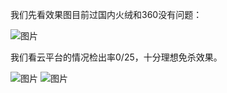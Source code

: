 
我们先看效果图目前过国内火绒和360没有问题：

![图片](https://user-images.githubusercontent.com/83112602/162568137-b2a42ba1-4668-4a38-ba62-463dcfe588fb.png)


我们看云平台的情况检出率0/25，十分理想免杀效果。

![图片](https://user-images.githubusercontent.com/83112602/162568168-c5bf6879-e2de-4e73-a326-e10be34949be.png)
![图片](https://user-images.githubusercontent.com/83112602/162568173-721a95c8-55cd-4ceb-af80-52ea5fadea1f.png)

